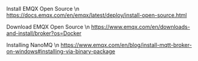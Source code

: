 Install EMQX Open Source \n
https://docs.emqx.com/en/emqx/latest/deploy/install-open-source.html

Download EMQX Open Source \n
https://www.emqx.com/en/downloads-and-install/broker?os=Docker

Installing NanoMQ \n
https://www.emqx.com/en/blog/install-mqtt-broker-on-windows#installing-via-binary-package
